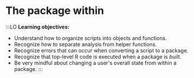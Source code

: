 # The package within

:::LO
**Learning objectives:**

* Understand how to organize scripts into objects and functions.
* Recognize how to separate analysis from helper functions.
* Recognize errors that can occur when converting a script to a package.
* Recognize that top-level R code is executed when a package is *built.*
* Be very mindful about changing a user's overall state from within a package.
:::
